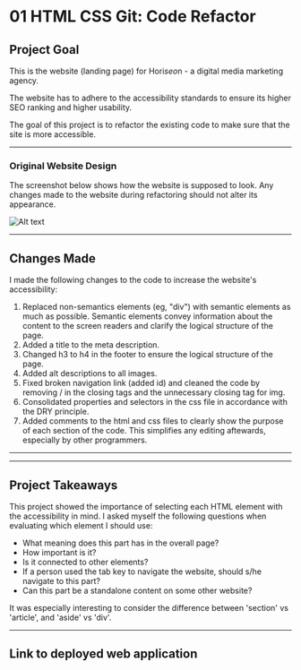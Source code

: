 # 01 HTML CSS Git: Code Refactor

## Project Goal

This is the website (landing page) for Hori*seo*n - a digital media marketing agency. 

The website has to adhere to the accessibility standards to ensure its higher SEO ranking and higher usability. 

The goal of this project is to refactor the existing code to make sure that the site is more accessible.

----
### Original Website Design

The screenshot below shows how the website is supposed to look. Any changes made to the website during refactoring should not alter its appearance. 

![Alt text](../assignment1/Assets/01-html-css-git-challenge-demo.png)

----

## Changes Made

I made the following changes to the code to increase the website's accessibility:
1. Replaced non-semantics elements (eg, "div") with semantic elements as much as possible. Semantic elements convey information about the content to the screen readers and clarify the logical structure of the page. 
2. Added a title to the meta description.
3. Changed h3 to h4 in the footer to ensure the logical structure of the page.
4. Added alt descriptions to all images.
5. Fixed broken navigation link (added id) and cleaned the code by removing / in the closing tags and the unnecessary closing tag for img.
6. Consolidated properties and selectors in the css file in accordance with the DRY principle. 
7. Added comments to the html and css files to clearly show the purpose of each section of the code. This simplifies any editing aftewards, especially by other programmers.
   

-----
-----

## Project Takeaways

This project showed the importance of selecting each HTML element with the accessibility in mind. I asked myself the following questions when evaluating which element I should use: 
* What meaning does this part has in the overall page?
* How important is it? 
* Is it connected to other elements?
* If a person used the tab key to navigate the website, should s/he navigate to this part?
* Can this part be a standalone content on some other website?

It was especially interesting to consider the difference between 'section' vs 'article', and 'aside' vs 'div'.

----
 ## Link to deployed web application

 